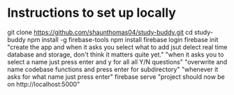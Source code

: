 # Instructions to set up locally
git clone https://github.com/shaunthomas04/study-buddy.git
cd study-buddy
npm install -g firebase-tools
npm install
firebase login
firebase init
"create the app and when it asks you select what to add jsut delect real time database and storage, don't think it matters quite yet."
"when it asks you to select a name just press enter and y for all all Y/N questions"
"overwrite and name codebase functions and press enter for subdirectory"
"whenever it asks for what name just press enter"
firebase serve
"project should now be on http://localhost:5000"



